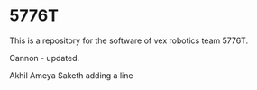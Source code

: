 # 5776T
This is a repository for the software of vex robotics team 5776T.

Cannon - updated.

Akhil
Ameya
Saketh
adding a line